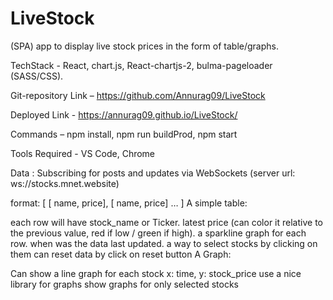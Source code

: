 # LiveStock
(SPA) app to display live stock prices in the form of table/graphs.

TechStack - React, chart.js, React-chartjs-2, bulma-pageloader (SASS/CSS).

Git-repository Link – https://github.com/Annurag09/LiveStock

Deployed Link - https://annurag09.github.io/LiveStock/

Commands – npm install, npm run buildProd, npm start

Tools Required - VS Code, Chrome

Data : Subscribing for posts and updates via WebSockets (server url: ws://stocks.mnet.website)

format: [ [ name, price], [ name, price] … ]
A simple table:

each row will have
stock_name or Ticker.
latest price (can color it relative to the previous value, red if low / green if high).
a sparkline graph for each row.
when was the data last updated.
a way to select stocks by clicking on them
can reset data by click on reset button
A Graph:

Can show a line graph for each stock
x: time, y: stock_price
use a nice library for graphs
show graphs for only selected stocks
